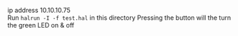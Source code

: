 ip address 10.10.10.75   
Run `halrun -I -f test.hal` in this directory
Pressing the button will the turn the green LED on & off
